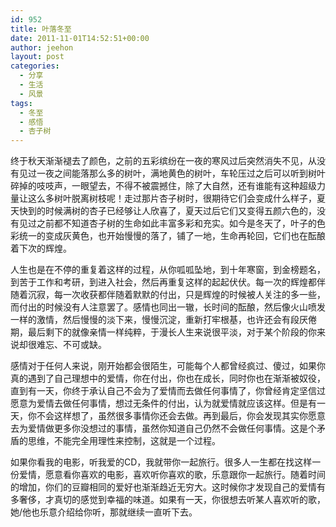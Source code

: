 ```yaml
---
id: 952
title: 叶落冬至
date: 2011-11-01T14:52:51+00:00
author: jeehon
layout: post
categories:
  - 分享
  - 生活
  - 风景
tags:
  - 冬至
  - 感悟
  - 杏子树
---
```

终于秋天渐渐褪去了颜色，之前的五彩缤纷在一夜的寒风过后突然消失不见，从没有见过一夜之间能落那么多的树叶，满地黄色的树叶，车轮压过之后可以听到树叶碎掉的吱吱声，一眼望去，不得不被震撼住，除了大自然，还有谁能有这种超级力量让这么多树叶脱离树枝呢！走过那片杏子树时，很期待它们会变成什么样子，夏天快到的时候满树的杏子已经够让人欣喜了，夏天过后它们又变得五颜六色的，没有见过之前都不知道杏子树的生命如此丰富多彩和充实。如今是冬天了，叶子的色彩统一的变成灰黄色，也开始慢慢的落了，铺了一地，生命再轮回，它们也在酝酿着下次的辉煌。

人生也是在不停的重复着这样的过程，从你呱呱坠地，到十年寒窗，到金榜题名，到苦于工作和考研，到进入社会，然后再重复这样的起起伏伏。每一次的辉煌都伴随着沉寂，每一次收获都伴随着默默的付出，只是辉煌的时候被人关注的多一些，而付出的时候没有人注意罢了。感情也同出一辙，长时间的酝酿，然后像火山喷发一样的激情，然后慢慢的淡下来，慢慢沉淀，重新打牢根基，也许还会有段厌倦期，最后剩下的就像亲情一样纯粹，于漫长人生来说很平淡，对于某个阶段的你来说却很难忘、不可或缺。<!--more-->

感情对于任何人来说，刚开始都会很陌生，可能每个人都曾经疯过、傻过，如果你真的遇到了自己理想中的爱情，你在付出，你也在成长，同时你也在渐渐被奴役，直到有一天，你终于承认自己不会为了爱情而去做任何事情了，你曾经肯定坚信过愿意为爱情去做任何事情，想过无条件的付出，认为就爱情就应该这样。但是有一天，你不会这样想了，虽然很多事情你还会去做。再到最后，你会发现其实你愿意去为爱情做更多你没想过的事情，虽然你知道自己仍然不会做任何事情。这是个矛盾的思维，不能完全用理性来控制，这就是一个过程。

如果你看我的电影，听我爱的CD，我就带你一起旅行。很多人一生都在找这样一份爱情，愿意看你喜欢的电影，喜欢听你喜欢的歌，乐意跟你一起旅行。随着时间的增加，你们的豆瓣相同的爱好也渐渐趋近无穷大。这时候你才发现自己的爱情有多奢侈，才真切的感觉到幸福的味道。如果有一天，你很想去听某人喜欢听的歌，她/他也乐意介绍给你听，那就继续一直听下去。